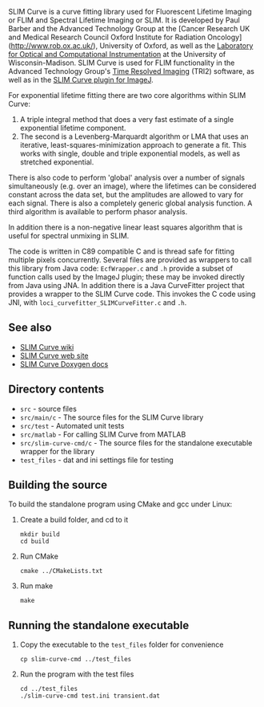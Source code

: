 SLIM Curve is a curve fitting library used for Fluorescent Lifetime Imaging or
FLIM and Spectral Lifetime Imaging or SLIM.  It is developed by Paul Barber and
the Advanced Technology Group at the [Cancer Research UK and Medical Research
Council Oxford Institute for Radiation Oncology] (http://www.rob.ox.ac.uk/),
University of Oxford, as well as the [Laboratory for Optical and Computational
Instrumentation](http://loci.wisc.edu/) at the University of Wisconsin-Madison.
SLIM Curve is used for FLIM functionality in the Advanced Technology Group's
[Time Resolved Imaging](https://www.assembla.com/spaces/ATD_TRI/wiki) (TRI2)
software, as well as in the [SLIM Curve plugin for
ImageJ](http://fiji.sc/SLIM_Curve).

For exponential lifetime fitting there are two core algorithms within SLIM
Curve:

1. A triple integral method that does a very fast estimate of a single
   exponential lifetime component.
2. The second is a Levenberg-Marquardt algorithm or LMA that uses an iterative,
   least-squares-minimization approach to generate a fit. This works with
   single, double and triple exponential models, as well as stretched
   exponential.

There is also code to perform 'global' analysis over a number of signals
simultaneously (e.g. over an image), where the lifetimes can be considered
constant across the data set, but the amplitudes are allowed to vary for each
signal. There is also a completely generic global analysis function. A third
algorithm is available to perform phasor analysis.

In addition there is a non-negative linear least squares algorithm that is
useful for spectral unmixing in SLIM.

The code is written in C89 compatible C and is thread safe for fitting multiple
pixels concurrently. Several files are provided as wrappers to call this
library from Java code: `EcfWrapper.c` and `.h` provide a subset of function
calls used by the ImageJ plugin; these may be invoked directly from Java using
JNA. In addition there is a Java CurveFitter project that provides a wrapper to
the SLIM Curve code. This invokes the C code using JNI, with
`loci_curvefitter_SLIMCurveFitter.c` and `.h`.

## See also

* [SLIM Curve wiki](https://github.com/slim-curve/slim-curve/wiki)
* [SLIM Curve web site](https://slim-curve.github.io/)
* [SLIM Curve Doxygen docs](http://code.imagej.net/slim-curve/html/)

## Directory contents

* `src` - source files
* `src/main/c` - The source files for the SLIM Curve library
* `src/test` - Automated unit tests
* `src/matlab` - For calling SLIM Curve from MATLAB
* `src/slim-curve-cmd/c` - The source files for the standalone executable
  wrapper for the library
* `test_files` - dat and ini settings file for testing

## Building the source

To build the standalone program using CMake and gcc under Linux:

1.  Create a build folder, and cd to it

    ```
    mkdir build
    cd build
    ```

2.  Run CMake

    ```
    cmake ../CMakeLists.txt
    ```

3.  Run make

    ```
    make
    ```

## Running the standalone executable

1.  Copy the executable to the `test_files` folder for convenience

    ```
    cp slim-curve-cmd ../test_files
    ```

2.  Run the program with the test files

    ```
    cd ../test_files
    ./slim-curve-cmd test.ini transient.dat
    ```
